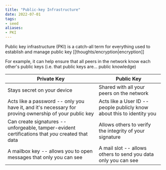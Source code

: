 ```yaml
---
title: "Public-key Infrastructure"
date: 2022-07-01
tags:
- seed
aliases:
- PKI
---
```


Public key infrastructure (PKI) is a catch-all term for everything used to establish and manage public key [[thoughts/encryption|encryption]]

For example, it can help ensure that all peers in the network know each other's public keys (i.e. that public keys are... public knowledge)

|Private Key|Public Key|
|--|--|
|Stays secret on your device|Shared with all your peers on the network|
|Acts like a password -- only you have it, and it's necessary for proving ownership of your public key|Acts like a User ID -- people publicly know about this to identity you|
|Can create signatures -- unforgeable, tamper-evident certifications that *you* created that data|Allows others to verify the integrity of your signature|
|A mailbox key -- allows you to open messages that only you can see|A mail slot -- allows others to send you data only you can see|